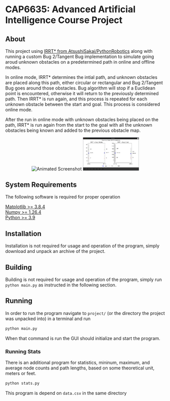 # CAP6635: Advanced Artificial Intelligence Course Project

## About
This project using [IRRT* from AtsushiSakai/PythonRobotics](https://github.com/AtsushiSakai/PythonRobotics/blob/master/PathPlanning/InformedRRTStar/informed_rrt_star.py) 
along with running a custom Bug 2/Tangent Bug implementation
to simulate going aroud unknown obstacles on a predetermined path
in online and offline modes.

In online mode, IRRT* determines the intial path, and unknown obstacles
are placed along this path, either circular or rectangular and
Bug 2/Tangent Bug goes around those obstacles. Bug algorithm will stop
if a Euclidean point is encountered, otherwise it will return to the
previously determined path. Then IRRT* is run again, and this process
is repeated for each unknown obstacle between the start and goal. This
process is considered online mode.

After the run in online mode with unknown obstacles being placed on the
path, IRRT* is run again from the start to the goal with all the
unknown obstacles being known and added to the previous obstacle map.

<p align="center">
  <img alt="Animated Screenshot" src="https://github.com/wltjr/cap6635/assets/12835340/2569c722-2527-489e-bc50-a044555abf48" width=60% />
  <img alt="Screenshot of Stats" src="https://github.com/wltjr/cap6635/blob/master/project/screenshots/stats.jpg" width=35% /> 
</p>

## System Requirements
The following software is required for proper operation

  [Matplotlib >= 3.8.4](https://pypi.org/project/matplotlib/)  
  [Numpy >= 1.26.4](https://pypi.org/project/numpy/)  
  [Python >= 3.9](https://www.python.org/downloads/)  

## Installation
Installation is not required for usage and operation of the program,
simply download and unpack an archive of the project.

## Building
Building is not required for usage and operation of the program,
simply run `python main.py` as instructed in the following section.

## Running
In order to run the program navigate to `project/`
(or the directory the project was unpacked into) in a terminal and run

```sh
python main.py
```
When that command is run the GUI should initialize and start the program.

### Running Stats
There is an additional program for statistics, mininum, maximum,
and average node counts and path lengths, based on some theoretical
unit, meters or feet.
```sh
python stats.py
```
This program is depend on `data.csv` in the same directory
